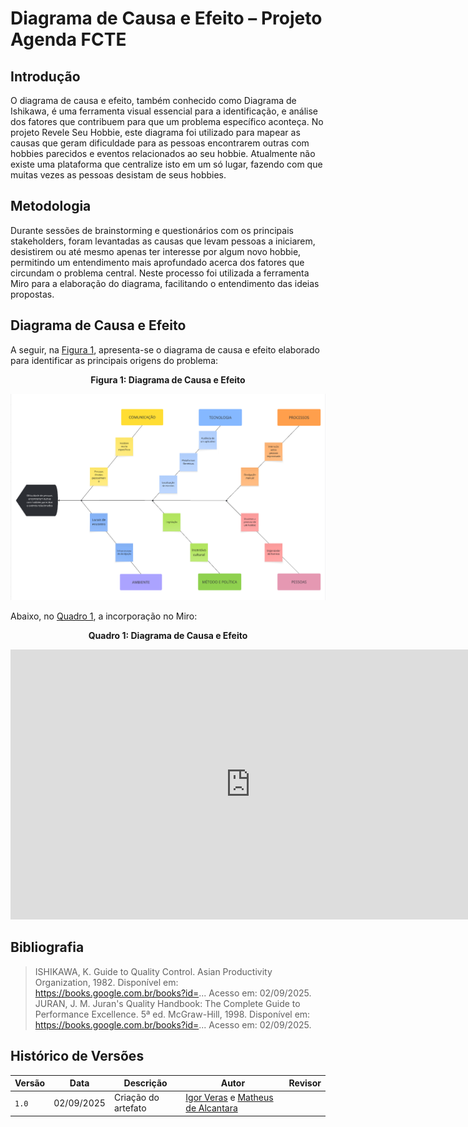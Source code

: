# Diagrama de Causa e Efeito – Projeto Agenda FCTE

## Introdução

O diagrama de causa e efeito, também conhecido como Diagrama de Ishikawa, é uma ferramenta visual essencial para a identificação, e análise dos fatores que contribuem para que um problema específico aconteça. No projeto Revele Seu Hobbie, este diagrama foi utilizado para mapear as causas que geram dificuldade para as pessoas encontrarem outras com hobbies parecidos e eventos relacionados ao seu hobbie. Atualmente não existe uma plataforma que centralize isto em um só lugar, fazendo com que muitas vezes as pessoas desistam de seus hobbies.

## Metodologia

Durante sessões de brainstorming e questionários com os principais stakeholders, foram levantadas as causas que levam pessoas a iniciarem, desistirem ou até mesmo apenas ter interesse por algum novo hobbie, permitindo um entendimento mais aprofundado acerca dos fatores que circundam o problema central. Neste processo foi utilizada a ferramenta Miro para a elaboração do diagrama, facilitando o entendimento das ideias propostas.

## Diagrama de Causa e Efeito

A seguir, na [Figura 1](#fig-um), apresenta-se o diagrama de causa e efeito elaborado para identificar as principais origens do problema:

<center>

<a id="fig-um">**Figura 1: Diagrama de Causa e Efeito**</a>

</center>

![Figura 1: FishboneDiagram](../assets/Ishikawa.png)

Abaixo, no [Quadro 1](#quad-um), a incorporação no Miro:

<center>

<a id="quad-um">**Quadro 1: Diagrama de Causa e Efeito**</a>

<iframe width="768" height="432" src="https://miro.com/app/live-embed/uXjVJNGed6g=/?embedMode=view_only_without_ui&moveToViewport=-49,-493,3602,1942&embedId=434713553496" frameborder="0" scrolling="no" allow="fullscreen; clipboard-read; clipboard-write" allowfullscreen></iframe>

</center>

## Bibliografia

> ISHIKAWA, K. Guide to Quality Control. Asian Productivity Organization, 1982. Disponível em: https://books.google.com.br/books?id=... Acesso em: 02/09/2025.  
> JURAN, J. M. Juran's Quality Handbook: The Complete Guide to Performance Excellence. 5ª ed. McGraw-Hill, 1998. Disponível em: https://books.google.com.br/books?id=... Acesso em: 02/09/2025.

## Histórico de Versões

| Versão | Data       | Descrição              | Autor                                          | Revisor                                     |
|--------|------------|------------------------|------------------------------------------------|---------------------------------------------|
| `1.0`  | 02/09/2025 | Criação do artefato    | [Igor Veras](https://github.com/igorvdaniel) e [Matheus de Alcantara](https://github.com/matheusdealcantara)   |  |
